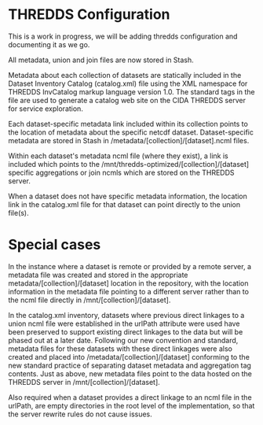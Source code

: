 THREDDS Configuration
=====================

This is a work in progress, we will be adding thredds configuration and documenting it as we go.

All metadata, union and join files are now stored in Stash. 

Metadata about each collection of datasets are statically included in the Dataset Inventory Catalog (catalog.xml) file using the XML namespace for THREDDS InvCatalog markup language version 1.0. The standard tags in the file are used to generate a catalog web site on the CIDA THREDDS server for service exploration. 

Each dataset-specific metadata link included within its collection points to the location of metadata about the specific netcdf dataset. Dataset-specific metadata are stored in Stash in /metadata/[collection]/[dataset].ncml files. 

Within each dataset's metadata ncml file (where they exist), a link is included which points to the /mnt/thredds-optimized/[collection]/[dataset] specific aggregations or join ncmls which are stored on the THREDDS server.

When a dataset does not have specific metadata information, the location link in the catalog.xml file for that dataset can point directly to the union file(s).

Special cases
=============

In the instance where a dataset is remote or provided by a remote server, a metadata file was created and stored in the appropriate metadata/[collection]/[dataset] location in the repository, with the location information in the metadata file pointing to a different server rather than to the ncml file directly in /mnt/[collection]/[dataset]. 

In the catalog.xml inventory, datasets where previous direct linkages to a union ncml file were established in the urlPath attribute were used have been preserved to support existing direct linkages to the data but will be phased out at a later date. Following our new convention and standard, metadata files for these datasets with these direct linkages were also created and placed into /metadata/[collection]/[dataset] conforming to the new standard practice of separating dataset metadata and aggregation tag contents. Just as above, new metadata files point to the data hosted on the THREDDS server in /mnt/[collection]/[dataset].

Also required when a dataset provides a direct linkage to an ncml file in the urlPath, are empty directories in the root level of the implementation, so that the server rewrite rules do not cause issues.




  
